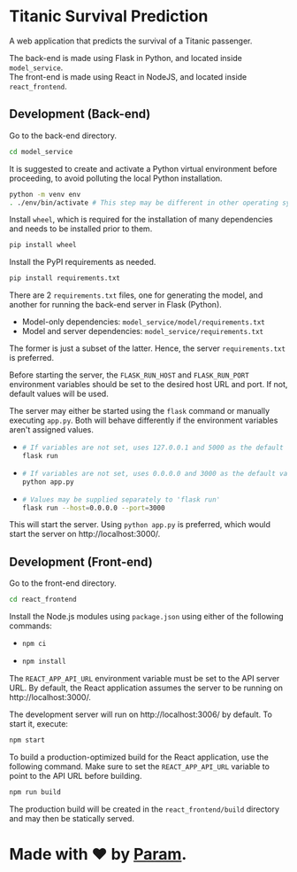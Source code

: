 # Titanic Survival Prediction
A web application that predicts the survival of a Titanic passenger.

The back-end is made using Flask in Python, and located inside `model_service`.  
The front-end is made using React in NodeJS, and located inside `react_frontend`.

## Development (Back-end)
Go to the back-end directory.
``` bash
cd model_service
```

It is suggested to create and activate a Python virtual environment before proceeding, to avoid polluting the local Python installation.
``` bash
python -m venv env
. ./env/bin/activate # This step may be different in other operating systems
```

Install `wheel`, which is required for the installation of many dependencies and needs to be installed prior to them.
``` bash
pip install wheel
```

Install the PyPI requirements as needed.
``` bash
pip install requirements.txt
```

There are 2 `requirements.txt` files, one for generating the model, and another for running the back-end server in Flask (Python).
- Model-only dependencies: `model_service/model/requirements.txt`
- Model and server dependencies: `model_service/requirements.txt`

The former is just a subset of the latter. Hence, the server `requirements.txt` is preferred.

Before starting the server, the `FLASK_RUN_HOST` and `FLASK_RUN_PORT` environment variables should be set to the desired host URL and port. If not, default values will be used.

The server may either be started using the `flask` command or manually executing `app.py`. Both will behave differently if the environment variables aren't assigned values.
- ``` bash
  # If variables are not set, uses 127.0.0.1 and 5000 as the default values
  flask run
  ```
- ``` bash
  # If variables are not set, uses 0.0.0.0 and 3000 as the default values
  python app.py
  ```
- ``` bash
  # Values may be supplied separately to 'flask run'
  flask run --host=0.0.0.0 --port=3000
  ```

This will start the server. Using `python app.py` is preferred, which would start the server on http://localhost:3000/.

## Development (Front-end)
Go to the front-end directory.
``` bash
cd react_frontend
```

Install the Node.js modules using `package.json` using either of the following commands:
- ``` bash
  npm ci
  ```
- ``` bash
  npm install
  ```

The `REACT_APP_API_URL` environment variable must be set to the API server URL. By default, the React application assumes the server to be running on http://localhost:3000/.

The development server will run on http://localhost:3006/ by default. To start it, execute:
``` bash
npm start
```

To build a production-optimized build for the React application, use the following command. Make sure to set the `REACT_APP_API_URL` variable to point to the API URL before building.
``` bash
npm run build
```

The production build will be created in the `react_frontend/build` directory and may then be statically served.

# Made with ❤ by [Param](http://www.paramsid.com).